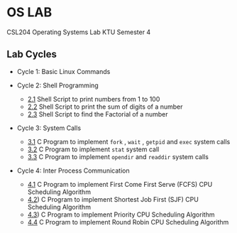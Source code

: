 # OS LAB
CSL204 Operating Systems Lab KTU Semester 4

## Lab Cycles

- Cycle 1: Basic Linux Commands

- Cycle 2: Shell Programming
    - [2.1](https://github.com/csc-mec/OS_Lab/blob/main/cycle2/Numbers.sh) Shell Script to print numbers from 1 to 100
    - [2.2](https://github.com/csc-mec/OS_Lab/blob/main/cycle2/Factorial.sh) Shell Script to print the sum of digits of a number
    - [2.3](https://github.com/csc-mec/OS_Lab/blob/main/cycle2/SumofDigits.sh) Shell Script to find the Factorial of a number

- Cycle 3: System Calls
    - [3.1](https://github.com/csc-mec/OS_Lab/blob/main/cycle3/Fork.c) C Program to implement `fork` , `wait` , `getpid` and `exec` system calls
    - [3.2](https://github.com/csc-mec/OS_Lab/blob/main/cycle3/Stat.c) C Program to implement `stat` system call
    - [3.3](https://github.com/csc-mec/OS_Lab/blob/main/cycle3/Directory.c) C Program to implement `opendir` and `readdir` system calls

- Cycle 4: Inter Process Communication
    - [4.1](https://github.com/csc-mec/OS_Lab/blob/main/cycle4/fcfs.c) C Program to implement First Come First Serve (FCFS) CPU Scheduling Algorithm
    - [4.2](https://github.com/csc-mec/OS_Lab/blob/main/cycle4/sjf.c)) C Program to implement Shortest Job First (SJF) CPU Scheduling Algorithm
    - [4.3](https://github.com/csc-mec/OS_Lab/blob/main/cycle4/Priority.c)) C Program to implement Priority CPU Scheduling Algorithm
    - [4.4](https://github.com/csc-mec/OS_Lab/blob/main/cycle4/round_robin.c) C Program to implement Round Robin CPU Scheduling Algorithm 

